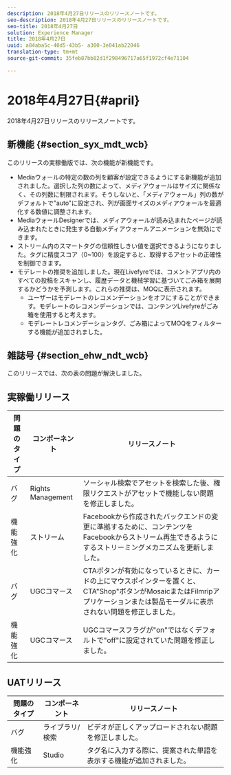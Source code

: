 ```yaml
---
description: 2018年4月27日リリースのリリースノートです。
seo-description: 2018年4月27日リリースのリリースノートです。
seo-title: 2018年4月27日
solution: Experience Manager
title: 2018年4月27日
uuid: a84aba5c-40d5-43b5- a300-3e041ab22046
translation-type: tm+mt
source-git-commit: 35feb87bb82d1f298496717a65f1972cf4e71104

---
```



# 2018年4月27日{#april}

2018年4月27日リリースのリリースノートです。

## 新機能 {#section_syx_mdt_wcb}

このリリースの実稼働版では、次の機能が新機能です。

* Mediaウォールの特定の数の列を顧客が設定できるようにする新機能が追加されました。選択した列の数によって、メディアウォールはサイズに関係なく、その列数に制限されます。そうしないと、「メディアウォール」列の数がデフォルトで"auto"に設定され、列が画面サイズのメディアウォールを最適化する数値に調整されます。
* MediaウォールDesignerでは、メディアウォールが読み込まれたページが読み込まれたときに発生する自動メディアウォールアニメーションを無効にできます。
* ストリーム内のスマートタグの信頼性しきい値を選択できるようになりました。タグに精度スコア（0~100）を設定すると、取得するアセットの正確性を制御できます。
* モデレートの推奨を追加しました。現在Livefyreでは、コメントアプリ内のすべての投稿をスキャンし、履歴データと機械学習に基づいてごみ箱を展開するかどうかを予測します。これらの推奨は、MOQに表示されます。
   * ユーザーはモデレートのレコメンデーションをオフにすることができます。モデレートのレコメンデーションでは、コンテンツLivefyreがごみ箱を使用すると考えます。
   * モデレートレコメンデーションタグ、ごみ箱によってMOQをフィルターする機能が追加されました。

## 雑誌号 {#section_ehw_ndt_wcb}

このリリースでは、次の表の問題が解決しました。

## 実稼働リリース

| **問題のタイプ** | **コンポーネント** | **リリースノート** |
|---|---|---|
| バグ | Rights Management | ソーシャル検索でアセットを検索した後、権限リクエストがアセットで機能しない問題を修正しました。 |
| 機能強化 | ストリーム | Facebookから作成されたバックエンドの変更に準拠するために、コンテンツをFacebookからストリーム再生できるようにするストリーミングメカニズムを更新しました。 |
| バグ | UGCコマース | CTAボタンが有効になっているときに、カードの上にマウスポインターを置くと、CTA"Shop"ボタンがMosaicまたはFilmripアプリケーションまたは製品モーダルに表示されない問題を修正しました。 |
| 機能強化 | UGCコマース | UGCコマースフラグが"on"ではなくデフォルトで"off"に設定されていた問題を修正しました。 |

## UATリリース

| **問題のタイプ** | **コンポーネント** | **リリースノート** |
|---|---|---|
| バグ | ライブラリ/検索 | ビデオが正しくアップロードされない問題を修正しました。 |
| 機能強化 | Studio | タグ名に入力する際に、提案された単語を表示する機能が追加されました。 |


